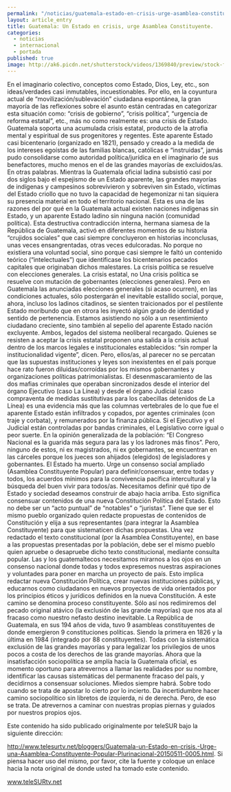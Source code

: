 ```yaml
---
permalink: "/noticias/guatemala-estado-en-crisis-urge-asamblea-constituyente.html"
layout: article_entry
title: Guatemala: Un Estado en crisis, urge Asamblea Constituyente.
categories: 
  - noticias
  - internacional
  - portada
published: true
image: http://ak6.picdn.net/shutterstock/videos/1369840/preview/stock-footage-guatemala-flag-loop.jpg
---
```


En el imaginario colectivo, conceptos como Estado, Dios, Ley, etc., son ideas/verdades casi inmutables, incuestionables. Por ello, en la coyuntura actual de “movilización/sublevación” ciudadana espontánea, la gran mayoría de las reflexiones sobre el asunto están centradas en categorizar esta situación como: “crisis de gobierno”, “crisis política”, “urgencia de reforma estatal”, etc., más no como realmente es: una crisis de Estado. Guatemala soporta una acumulada crisis estatal, producto de la atrofia mental y espiritual de sus progenitores y regentes. Este aparente Estado casi bicentenario (organizado en 1821), pensado y creado a la medida de los intereses egoístas de las familias blancas, católicas e “instruidas”, jamás pudo consolidarse como autoridad política/jurídica en el imaginario de sus benefactores, mucho menos en el de las grandes mayorías de excluidos/as. En otras palabras. Mientras la Guatemala oficial ladina subsistió casi por dos siglos bajo el espejismo de un Estado aparente, las grandes mayorías de indígenas y campesinos sobrevivieron y sobreviven sin Estado, víctimas del Estado criollo que no tuvo la capacidad de hegemonizar ni tan siquiera su presencia material en todo el territorio nacional. Esta es una de las razones del por qué en la Guatemala actual existen naciones indígenas sin Estado, y un aparente Estado ladino sin ninguna nación (comunidad política). Esta destructiva contradicción interna, hermana siamesa de la República de Guatemala, activó en diferentes momentos de su historia “crujidos sociales” que casi siempre concluyeron en historias inconclusas, unas veces ensangrentadas, otras veces edulcoradas. No porque no existiera una voluntad social, sino porque casi siempre le faltó un contenido teórico (“intelectuales”) que identificase los bicentenarios pecados capitales que originaban dichos malestares. La crisis política se resuelve con elecciones generales. La crisis estatal, no Una crisis política se resuelve con mutación de gobernantes (elecciones generales). Pero en Guatemala las anunciadas elecciones generales (si acaso ocurren), en las condiciones actuales, sólo postergarán el inevitable estallido social, porque, ahora, incluso los ladinos citadinos, se sienten traicionados por el pestilente Estado moribundo que en otrora les inyectó algún grado de identidad y sentido de pertenencia. Estamos asistiendo no sólo a un resentimiento ciudadano creciente, sino también al sepelio del aparente Estado nación excluyente. Ambos, legados del sistema neoliberal recargado. Quienes se resisten a aceptar la crisis estatal proponen una salida a la crisis actual dentro de los marcos legales e institucionales establecidos: “sin romper la institucionalidad vigente”, dicen. Pero, ellos/as, al parecer no se percatan que las supuestas  instituciones y leyes son inexistentes en el país porque hace rato fueron diluidas/corroídas por los mismos gobernantes y organizaciones políticas patrimonialistas. El desenmascaramiento de las dos mafias criminales que operaban sincronizados desde el interior del órgano Ejecutivo (caso La Línea) y desde el órgano Judicial (caso compraventa de medidas sustitutivas para los cabecillas detenidos de La Línea) es una evidencia más que las columnas vertebrales de lo que fue el aparente Estado están infiltrados y copados, por agentes criminales (con traje y corbata), y remunerados por la finanza pública. Si el Ejecutivo y el Judicial están controladas por bandas criminales, el Legislativo corre igual o peor suerte. En la opinión generalizada de la población: “El Congreso Nacional es la guarida más segura para las y los ladrones más finos”. Pero, ninguno de estos, ni ex magistrados, ni ex gobernantes, se encuentran en las cárceles porque los jueces son ahijados (elegidos) de legisladores y gobernantes. El Estado ha muerto. Urge un consenso social ampliado (Asamblea Constituyente Popular) para definir/consensuar, entre todas y todos, los acuerdos mínimos para la convivencia pacífica intercultural y la búsqueda del buen vivir para todos/as. Necesitamos definir qué tipo de Estado y sociedad deseamos construir de abajo hacia arriba. Esto significa consensuar contenidos de una nueva Constitución Política del Estado. Esto no debe ser un “acto puntual” de “notables” o “juristas”. Tiene que ser el mismo pueblo organizado quien redacte propuestas de contenidos de Constitución y elija a sus representantes (para integrar la Asamblea Constituyente) para que sistematicen dichas propuestas. Una vez redactado el texto constitucional (por la Asamblea Constituyente), en base a las propuestas presentadas por la población, debe ser el mismo pueblo quien apruebe o desapruebe dicho texto constitucional, mediante consulta popular. Las y los guatemaltecos necesitamos mirarnos a los ojos en un consenso nacional donde todas y todos expresemos nuestras aspiraciones y voluntades para poner en marcha un proyecto de país. Esto implica redactar nueva Constitución Política, crear nuevas instituciones públicas, y educarnos como ciudadanos en nuevos proyectos de vida orientados por los principios éticos y jurídicos definidos en la nueva Constitución. A este camino se denomina proceso constituyente. Sólo así nos redimiremos del pecado original atávico (la exclusión de las grande mayorías) que nos ata al fracaso como nuestro nefasto destino inevitable. La República de Guatemala, en sus 194 años de vida, tuvo 9 asambleas constituyentes de donde emergieron 9 constituciones políticas. Siendo la primera en 1826 y la última en 1984 (integrado por 88 constituyentes). Todas con la sistemática exclusión de las grandes mayorías y para legalizar los privilegios de unos pocos a costa de los derechos de las grande mayorías. Ahora que la insatisfacción sociopolítica se amplía hacia la Guatemala oficial, es momento oportuno para atrevernos a llamar las realidades por su nombre, identificar las causas sistemáticas del permanente fracaso del país, y decidirnos a consensuar soluciones. Miedos siempre habrá. Sobre todo cuando se trata de apostar lo cierto por lo incierto. Da incertidumbre hacer camino sociopolítico sin libretos de izquierda, ni de derecha. Pero, de eso se trata. De atrevernos a caminar con nuestras propias piernas y guiados por nuestros propios ojos.

Este contenido ha sido publicado originalmente por teleSUR bajo la siguiente dirección: 

http://www.telesurtv.net/bloggers/Guatemala-un-Estado-en-crisis.-Urge-una-Asamblea-Constituyente-Popular-Plurinacional-20150511-0005.html. Si piensa hacer uso del mismo, por favor, cite la fuente y coloque un enlace hacia la nota original de donde usted ha tomado este contenido. 

www.teleSURtv.net
